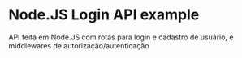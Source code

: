 # Node.JS Login API example
API feita em Node.JS com rotas para login e cadastro de usuário, e middlewares de autorização/autenticação
